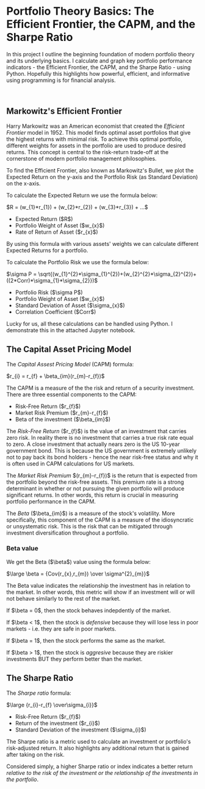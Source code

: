 
<h1> Portfolio Theory Basics: The Efficient Frontier, the CAPM, and the Sharpe Ratio</h1>
<p> In this project I outline the beginning foundation of modern portfolio theory and its underlying basics. I calculate and graph key portfolio performance indicators - the Efficient Frontier, the CAPM, and the Sharpe Ratio - using Python. Hopefully this highlights how powerful, efficient, and informative using programming is for financial analysis.</p>
<br>
<h2>Markowitz's Efficient Frontier</h2>
<p>Harry Markowitz was an American economist that created the <i>Efficient Frontier</i> model in 1952. This model finds optimal asset portfolios that give the highest returns with minimal risk. To achieve this optimal portfolio, different weights for assets in the portfolio are used to produce desired returns. This concept is central to the risk-return trade-off at the cornerstone of modern portfolio management philosophies.

<p>To find the Efficient Frontier, also known as Markowitz's Bullet, we plot the Expected Return on the y-axis and the Portfolio Risk (as Standard Deviation) on the x-axis.
    
<p>To calculate the Expected Return we use the formula below:
    <p>$R = (w_{1}*r_{1}) + (w_{2}*r_{2}) + (w_{3}*r_{3}) + ...$
    <ul> 
    <li> Expected Return ($R$)
    <li> Portfolio Weight of Asset ($w_{x}$) 
    <li> Rate of Return of Asset ($r_{x}$)
    </ul>
<p>By using this formula with various assets' weights we can calculate different Expected Returns for a portfolio.
<p>To calculate the Portfolio Risk we use the formula below:
    <p>$\sigma P = \sqrt{(w_{1}^{2}*\sigma_{1}^{2})+(w_{2}^{2}*\sigma_{2}^{2})+((2*Corr)*\sigma_{1}*\sigma_{2}})$
    <ul> 
    <li> Portfolio Risk ($\sigma P$)
    <li> Portfolio Weight of Asset ($w_{x}$) 
    <li> Standard Deviation of Asset ($\sigma_{x}$)
    <li> Correlation Coefficient ($Corr$)
    </ul>
<p> Lucky for us, all these calculations can be handled using Python. I demonstrate this in the attached Jupyter notebook.
<br>
<h2>The Capital Asset Pricing Model</h2>
<p> The <i>Capital Assest Pricing Model</i> (CAPM) formula:
       <p> $r_{i} = r_{f} + \beta_{im}(r_{m}-r_{f})$

<p> The CAPM is a measure of the the risk and return of a security investment. There are three essential components to the CAPM:
    <ul>
    <li> Risk-Free Return ($r_{f}$)
    <li> Market Risk Premium ($r_{m}-r_{f}$) 
    <li> Beta of the investment ($\beta_{im}$)
    </ul>
    <p>The <i>Risk-Free Return</i> ($r_{f}$) is the value of an investment that carries zero risk. In reality there is no investment that carries a true risk rate equal to zero. A close investment that actually nears zero is the US 10-year government bond. This is because the US government is extremely unlikely not to pay back its bond holders - hence the near risk-free status and why it is often used in CAPM calculations for US markets.
<p>The <i> Market Risk Premium</i> $(r_{m}-r_{f})$ is the return that is expected from the portfolio beyond the risk-free assets. This premium rate is a strong determinant in whether or not pursuing the given portfolio will produce significant returns. In other words, this return is crucial in measuring portfolio performance in the CAPM.
<p> The <i> Beta</i> ($\beta_{im}$) is a measure of the stock's volatility. More specifically, this component of the CAPM is a measure of the idiosyncratic or unsystematic risk. This is the risk that can be mitigated through investment diversification throughout a portfolio.
<br>
<h3>Beta value</h3>
<p>We get the Beta ($\beta$) value using the formula below:
    <p> $\large \beta = {Cov(r_{x},r_{m}) \over \sigma^{2}_{m}}$
        <br>
    <p>The Beta value indicates the relationship the investment has in relation to the market. In other words, this metric will show if an investment will or will not behave similarly to the rest of the market.
    <p> If $\beta = 0$, then the stock behaves indepdently of the market.
    <p> If $\beta < 1$, then the stock is <i>defensive</i> because they will lose less in poor markets - i.e. they are safe in poor markets.
    <p> If $\beta = 1$, then the stock performs the same as the market.
    <p> If $\beta > 1$, then the stock is <i>aggresive</i> because they are riskier investments BUT they perform better than the market.
<br>
<h2>The Sharpe Ratio</h2>
<p> The <i>Sharpe ratio</i> formula:
   <p> $\large {r_{i}-r_{f} \over\sigma_{i}}$
    <ul>
    <li> Risk-Free Return ($r_{f}$)
    <li> Return of the investment ($r_{i}$) 
    <li> Standard Deviation of the investment ($\sigma_{i}$)
    </ul>
<p>The Sharpe ratio is a metric used to calculate an investment or portfolio's risk-adjusted return. It also highlights any additional return that is gained after taking on the risk. 
<p>Considered simply, a higher Sharpe ratio or index indicates a better return <i> relative to the risk of the investment or the relationship of the investments in the portfolio</i>.
